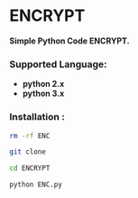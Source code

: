 # ENCRYPT 
**Simple Python Code ENCRYPT.**

### Supported Language:
- **python 2.x**
- **python 3.x**

### Installation :

```bash
rm -rf ENC

git clone 

cd ENCRYPT

python ENC.py
```



